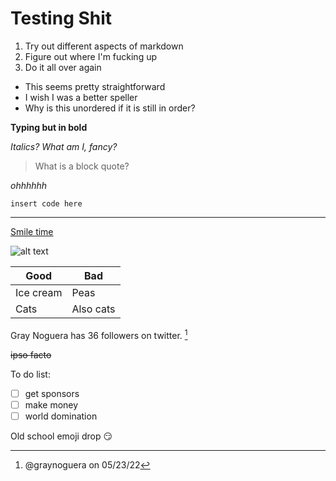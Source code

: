 # Testing Shit

1. Try out different aspects of markdown
2. Figure out where I'm fucking up
3. Do it all over again

- This seems pretty straightforward
- I wish I was a better speller
- Why is this unordered if it is still in order?

**Typing but in bold**

*Italics? What am I, fancy?*

> What is a block quote?

*ohhhhhh*

`insert code here`

---

[Smile time](http://www.tapir.caltech.edu/~fuller/puppies.html)

![alt text](https://www.markdownguide.org/assets/images/tux.png)

| Good | Bad |
| ----------- | ----------- |
| Ice cream | Peas |
| Cats | Also cats |

Gray Noguera has 36 followers on twitter. [^1]

[^1]: @graynoguera on 05/23/22

~~ipso facto~~

To do list:

- [ ] get sponsors
- [ ] make money
- [ ] world domination

Old school emoji drop 😏

